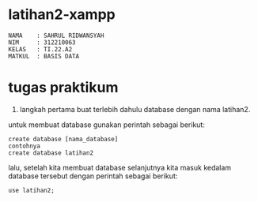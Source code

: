 # latihan2-xampp

```
NAMA    : SAHRUL RIDWANSYAH
NIM     : 312210063
KELAS   : TI.22.A2
MATKUL  : BASIS DATA
```

# tugas praktikum

1. langkah pertama buat terlebih dahulu database dengan nama latihan2.

untuk membuat database gunakan perintah sebagai berikut:
```
create database [nama_database]
contohnya
create database latihan2
```
lalu, setelah kita membuat database selanjutnya kita masuk kedalam database tersebut dengan perintah sebagai berikut:
```
use latihan2;
```


